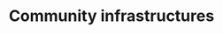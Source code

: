 ---
title: Community infrastructures
longTitle: 'Community infrastructures'
tags:
- gccommon
broaderTerm:
- "[[Infrastructures]]"
french:
- "[[Infrastructure communautaire]]"
---